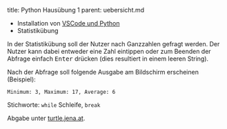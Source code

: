 title: Python Hausübung 1
parent: uebersicht.md

* Installation von [VSCode und Python]({filename}installation.md)
* Statistikübung

In der Statistikübung soll der Nutzer nach Ganzzahlen gefragt werden. Der Nutzer
kann dabei entweder eine Zahl eintippen oder zum Beenden der Abfrage einfach
<kbd>Enter</kbd> drücken (dies resultiert in einem leeren String).

Nach der Abfrage soll folgende Ausgabe am Bildschirm erscheinen (Beispiel):

<code>Minimum: 3, Maximum: 17, Average: 6</code>

Stichworte: <code>while</code> Schleife, <code>break</code>

Abgabe unter [turtle.jena.at](https://turtle.jena.at/s/kEreC5sxGKqERXK).
